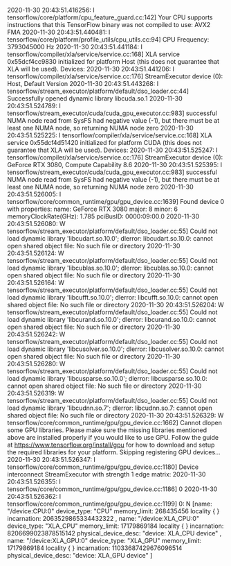 2020-11-30 20:43:51.416256: I tensorflow/core/platform/cpu_feature_guard.cc:142] Your CPU supports instructions that this TensorFlow binary was not compiled to use: AVX2 FMA
2020-11-30 20:43:51.440481: I tensorflow/core/platform/profile_utils/cpu_utils.cc:94] CPU Frequency: 3793045000 Hz
2020-11-30 20:43:51.441184: I tensorflow/compiler/xla/service/service.cc:168] XLA service 0x55dcf4cc9830 initialized for platform Host (this does not guarantee that XLA will be used). Devices:
2020-11-30 20:43:51.441206: I tensorflow/compiler/xla/service/service.cc:176]   StreamExecutor device (0): Host, Default Version
2020-11-30 20:43:51.443268: I tensorflow/stream_executor/platform/default/dso_loader.cc:44] Successfully opened dynamic library libcuda.so.1
2020-11-30 20:43:51.524789: I tensorflow/stream_executor/cuda/cuda_gpu_executor.cc:983] successful NUMA node read from SysFS had negative value (-1), but there must be at least one NUMA node, so returning NUMA node zero
2020-11-30 20:43:51.525225: I tensorflow/compiler/xla/service/service.cc:168] XLA service 0x55dcf4d51420 initialized for platform CUDA (this does not guarantee that XLA will be used). Devices:
2020-11-30 20:43:51.525247: I tensorflow/compiler/xla/service/service.cc:176]   StreamExecutor device (0): GeForce RTX 3080, Compute Capability 8.6
2020-11-30 20:43:51.525395: I tensorflow/stream_executor/cuda/cuda_gpu_executor.cc:983] successful NUMA node read from SysFS had negative value (-1), but there must be at least one NUMA node, so returning NUMA node zero
2020-11-30 20:43:51.526005: I tensorflow/core/common_runtime/gpu/gpu_device.cc:1639] Found device 0 with properties: 
name: GeForce RTX 3080 major: 8 minor: 6 memoryClockRate(GHz): 1.785
pciBusID: 0000:09:00.0
2020-11-30 20:43:51.526080: W tensorflow/stream_executor/platform/default/dso_loader.cc:55] Could not load dynamic library 'libcudart.so.10.0'; dlerror: libcudart.so.10.0: cannot open shared object file: No such file or directory
2020-11-30 20:43:51.526124: W tensorflow/stream_executor/platform/default/dso_loader.cc:55] Could not load dynamic library 'libcublas.so.10.0'; dlerror: libcublas.so.10.0: cannot open shared object file: No such file or directory
2020-11-30 20:43:51.526164: W tensorflow/stream_executor/platform/default/dso_loader.cc:55] Could not load dynamic library 'libcufft.so.10.0'; dlerror: libcufft.so.10.0: cannot open shared object file: No such file or directory
2020-11-30 20:43:51.526204: W tensorflow/stream_executor/platform/default/dso_loader.cc:55] Could not load dynamic library 'libcurand.so.10.0'; dlerror: libcurand.so.10.0: cannot open shared object file: No such file or directory
2020-11-30 20:43:51.526242: W tensorflow/stream_executor/platform/default/dso_loader.cc:55] Could not load dynamic library 'libcusolver.so.10.0'; dlerror: libcusolver.so.10.0: cannot open shared object file: No such file or directory
2020-11-30 20:43:51.526280: W tensorflow/stream_executor/platform/default/dso_loader.cc:55] Could not load dynamic library 'libcusparse.so.10.0'; dlerror: libcusparse.so.10.0: cannot open shared object file: No such file or directory
2020-11-30 20:43:51.526319: W tensorflow/stream_executor/platform/default/dso_loader.cc:55] Could not load dynamic library 'libcudnn.so.7'; dlerror: libcudnn.so.7: cannot open shared object file: No such file or directory
2020-11-30 20:43:51.526329: W tensorflow/core/common_runtime/gpu/gpu_device.cc:1662] Cannot dlopen some GPU libraries. Please make sure the missing libraries mentioned above are installed properly if you would like to use GPU. Follow the guide at https://www.tensorflow.org/install/gpu for how to download and setup the required libraries for your platform.
Skipping registering GPU devices...
2020-11-30 20:43:51.526347: I tensorflow/core/common_runtime/gpu/gpu_device.cc:1180] Device interconnect StreamExecutor with strength 1 edge matrix:
2020-11-30 20:43:51.526355: I tensorflow/core/common_runtime/gpu/gpu_device.cc:1186]      0 
2020-11-30 20:43:51.526362: I tensorflow/core/common_runtime/gpu/gpu_device.cc:1199] 0:   N 
[name: "/device:CPU:0"
device_type: "CPU"
memory_limit: 268435456
locality {
}
incarnation: 2063529865334432322
, name: "/device:XLA_CPU:0"
device_type: "XLA_CPU"
memory_limit: 17179869184
locality {
}
incarnation: 8206699023878515142
physical_device_desc: "device: XLA_CPU device"
, name: "/device:XLA_GPU:0"
device_type: "XLA_GPU"
memory_limit: 17179869184
locality {
}
incarnation: 11033687429676096514
physical_device_desc: "device: XLA_GPU device"
]
